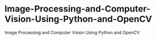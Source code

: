 # Image-Processing-and-Computer-Vision-Using-Python-and-OpenCV
Image Processing and Computer Vision Using Python and OpenCV
